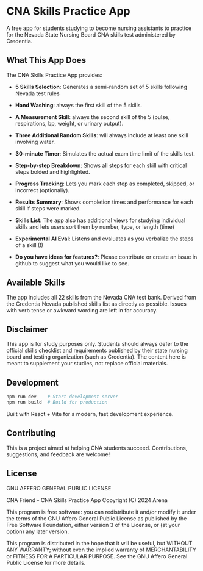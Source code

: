 # CNA Skills Practice App

A free app for students studying to become nursing assistants to practice for the Nevada State Nursing Board CNA skills test administered by Credentia.

## What This App Does

The CNA Skills Practice App provides:

- **5 Skills Selection**: Generates a semi-random set of 5 skills following Nevada test rules
- **Hand Washing**: always the first skill of the 5 skills.
- **A Measurement Skill**: always the second skill of the 5 (pulse, respirations, bp, weight, or urinary output).
- **Three Additional Random Skills**: will always include at least one skill involving water. 
- **30-minute Timer**: Simulates the actual exam time limit of the skills test.
- **Step-by-step Breakdown**: Shows all steps for each skill with critical steps bolded and highlighted.
- **Progress Tracking**: Lets you mark each step as completed, skipped, or incorrect (optionally).
- **Results Summary**: Shows completion times and performance for each skill if steps were marked.

- **Skills List**: The app also has additional views for studying individual skills and lets users sort them by number, type, or length (time)

- **Experimental AI Eval**: Listens and evaluates as you verbalize the steps of a skill (!)

- **Do you have ideas for features?**: Please contribute or create an issue in github to suggest what you would like to see. 

## Available Skills

The app includes all 22 skills from the Nevada CNA test bank. Derived from the Credentia Nevada published skills list as directly as possible. Issues with verb tense or awkward wording are left in for accuracy. 

## Disclaimer

This app is for study purposes only. Students should always defer to the official skills checklist and requirements published by their state nursing board and testing organization (such as Credentia). The content here is meant to supplement your studies, not replace official materials.

## Development

```bash
npm run dev    # Start development server
npm run build  # Build for production
```

Built with React + Vite for a modern, fast development experience.

## Contributing

This is a project aimed at helping CNA students succeed. Contributions, suggestions, and feedback are welcome!

## License

GNU AFFERO GENERAL PUBLIC LICENSE

CNA Friend - CNA Skills Practice App
Copyright (C) 2024 Arena

This program is free software: you can redistribute it and/or modify
it under the terms of the GNU Affero General Public License as published
by the Free Software Foundation, either version 3 of the License, or
(at your option) any later version.
 
This program is distributed in the hope that it will be useful,
but WITHOUT ANY WARRANTY; without even the implied warranty of
MERCHANTABILITY or FITNESS FOR A PARTICULAR PURPOSE. See the
GNU Affero General Public License for more details.